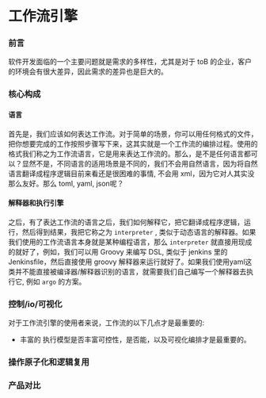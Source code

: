 # 工作流引擎

### 前言

软件开发面临的一个主要问题就是需求的多样性，尤其是对于 toB 的企业，客户的环境会有很大差异，因此需求的差异也是巨大的。

### 核心构成

#### 语言 

首先是，我们应该如何表达工作流。对于简单的场景，你可以用任何格式的文件，把你想要完成的工作按照步骤写下来，这其实就是一个工作流的编排过程。使用的格式我们称之为工作流语言，它是用来表达工作流的。那么，是不是任何语言都可以？显然不是，不同语言的适用场景是不同的，我们不会用自然语言，因为将自然语言翻译成程序逻辑目前来看还是很困难的事情, 不会用 xml，因为它对人其实没那么友好。那么 toml, yaml, json呢？

#### 解释器和执行引擎

之后，有了表达工作流的语言之后，我们如何解释它，把它翻译成程序逻辑，运行，然后得到结果，我把它称之为 `interpreter` , 类似于动态语言的解释器。如果我们使用的工作流语言本身就是某种编程语言，那么 `interpreter` 就直接用现成的就好了，例如，我们可以用 Groovy 来编写 DSL, 类似于 jenkins 里的 Jenkinsfile，然后直接使用 groovy 解释器来运行就好了。如果我们使用yaml这类并不能直接被编译器/解释器识别的语言，就需要我们自己编写一个解释器去执行它, 例如 `argo` 的方案。

### 控制/io/可视化

对于工作流引擎的使用者来说，工作流的以下几点才是最重要的:
- 丰富的             执行模型是否丰富可控性，是否能，以及可视化编排才是最重要的。

### 操作原子化和逻辑复用

### 产品对比
